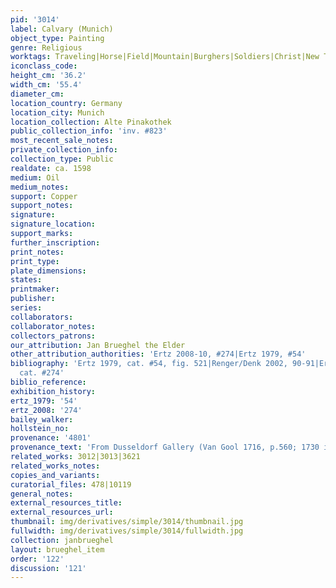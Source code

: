 ```yaml
---
pid: '3014'
label: Calvary (Munich)
object_type: Painting
genre: Religious
worktags: Traveling|Horse|Field|Mountain|Burghers|Soldiers|Christ|New Testament
iconclass_code:
height_cm: '36.2'
width_cm: '55.4'
diameter_cm:
location_country: Germany
location_city: Munich
location_collection: Alte Pinakothek
public_collection_info: 'inv. #823'
most_recent_sale_notes:
private_collection_info:
collection_type: Public
realdate: ca. 1598
medium: Oil
medium_notes:
support: Copper
support_notes:
signature:
signature_location:
support_marks:
further_inscription:
print_notes:
print_type:
plate_dimensions:
states:
printmaker:
publisher:
series:
collaborators:
collaborator_notes:
collectors_patrons:
our_attribution: Jan Brueghel the Elder
other_attribution_authorities: 'Ertz 2008-10, #274|Ertz 1979, #54'
bibliography: 'Ertz 1979, cat. #54, fig. 521|Renger/Denk 2002, 90-91|Ertz 2008-10,
  cat. #274'
biblio_reference:
exhibition_history:
ertz_1979: '54'
ertz_2008: '274'
bailey_walker:
hollstein_no:
provenance: '4801'
provenance_text: 'From Dusseldorf Gallery (Van Gool 1716, p.560; 1730 inventory #35)'
related_works: 3012|3013|3621
related_works_notes:
copies_and_variants:
curatorial_files: 478|10119
general_notes:
external_resources_title:
external_resources_url:
thumbnail: img/derivatives/simple/3014/thumbnail.jpg
fullwidth: img/derivatives/simple/3014/fullwidth.jpg
collection: janbrueghel
layout: brueghel_item
order: '122'
discussion: '121'
---
```

